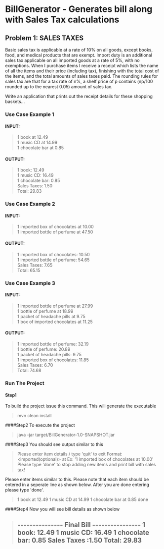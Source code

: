 # BillGenerator - Generates bill along with Sales Tax calculations

## Problem 1: SALES TAXES
Basic sales tax is applicable at a rate of 10% on all goods, except books, food, and medical products that are exempt. Import duty is an additional sales tax
applicable on all imported goods at a rate of 5%, with no exemptions. When I purchase items I receive a receipt which lists the name of all the items and their price (including tax), finishing with the total cost of the items,
and the total amounts of sales taxes paid.  The rounding rules for sales tax are that for a tax rate of n%, a shelf price of p contains (np/100 rounded up to the nearest 0.05) amount of sales tax.

Write an application that prints out the receipt details for these shopping baskets...

### Use Case Example 1
#### INPUT:
> 1 book at 12.49  
> 1 music CD at 14.99  
> 1 chocolate bar at 0.85
#### OUTPUT:
> 1 book: 12.49  
> 1 music CD: 16.49  
> 1 chocolate bar: 0.85  
> Sales Taxes: 1.50  
> Total: 29.83  


### Use Case Example 2
#### INPUT:
> 1 imported box of chocolates at 10.00  
> 1 imported bottle of perfume at 47.50  
#### OUTPUT:
> 1 imported box of chocolates: 10.50  
> 1 imported bottle of perfume: 54.65  
> Sales Taxes: 7.65  
> Total: 65.15


### Use Case Example 3
#### INPUT:
> 1 imported bottle of perfume at 27.99  
> 1 bottle of perfume at 18.99  
> 1 packet of headache pills at 9.75  
> 1 box of imported chocolates at 11.25
#### OUTPUT:
> 1 imported bottle of perfume: 32.19  
> 1 bottle of perfume: 20.89  
> 1 packet of headache pills: 9.75  
> 1 imported box of chocolates: 11.85  
> Sales Taxes: 6.70  
> Total: 74.68

### Run The Project
#### Step1
To build the project issue this command. This will generate the executable
> mvn clean install


####Step2
To execute the project
>java -jar target/BillGenerator-1.0-SNAPSHOT.jar 

####Step3
You should see output similar to this

>Please enter item details / type 'quit' to exit
>Format: <quantity> <imported(optional)> <description> at <price>
>Ex: '1 imported box of chocolates at 10.00'
>Please type 'done' to stop adding new items and print bill with sales tax!

Please enter items similar to this. Please note that each item should be entered in a seperate line as shown below. After you are done entering please type 'done'.
>1 book at 12.49
>1 music CD at 14.99
>1 chocolate bar at 0.85
>done

####Step4
Now you will see bill details as shown below

>--------------- Final Bill ----------------
>1 book: 12.49
>1 music CD: 16.49
>1 chocolate bar: 0.85
>Sales Taxes :1.50
>Total: 29.83
>-------------------------------------------







